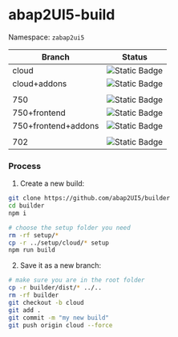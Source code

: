 # abap2UI5-build

Namespace: `zabap2ui5`


| Branch    | Status                | 
|-----------| ---------------------------| 
| cloud  | ![Static Badge](https://img.shields.io/badge/build-passed-green) |
| cloud+addons | ![Static Badge](https://img.shields.io/badge/build-no-yellow) |
|    |  |
| 750   | ![Static Badge](https://img.shields.io/badge/build-no-yellow) |
| 750+frontend   | ![Static Badge](https://img.shields.io/badge/build-no-yellow) |
| 750+frontend+addons   | ![Static Badge](https://img.shields.io/badge/build-no-yellow) |
|    |  |
| 702   | ![Static Badge](https://img.shields.io/badge/build-no-yellow) |

### Process

1. Create a new build:
```sh
git clone https://github.com/abap2UI5/builder
cd builder
npm i

# choose the setup folder you need
rm -rf setup/*
cp -r ../setup/cloud/* setup
npm run build
```

2. Save it as a new branch:

```sh
# make sure you are in the root folder
cp -r builder/dist/* ../..
rm -rf builder
git checkout -b cloud
git add .
git commit -m "my new build"
git push origin cloud --force

```

